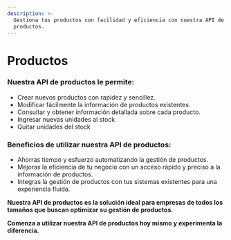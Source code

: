 ```yaml
---
description: >-
  Gestiona tus productos con facilidad y eficiencia con nuestra API de
  productos.
---
```


# Productos

### **Nuestra API de productos le permite:**

* Crear nuevos productos con rapidez y sencillez.
* Modificar fácilmente la información de productos existentes.
* Consultar y obtener información detallada sobre cada producto.
* Ingresar nuevas unidades al stock
* Quitar unidades del stock

### **Beneficios de utilizar nuestra API de productos:**

* Ahorras tiempo y esfuerzo automatizando la gestión de productos.
* Mejoras la eficiencia de tu negocio con un acceso rápido y preciso a la información de productos.
* Integras la gestión de productos con tus sistemas existentes para una experiencia fluida.

**Nuestra API de productos es la solución ideal para empresas de todos los tamaños que buscan optimizar su gestión de productos.**

**Comenza a utilizar nuestra API de productos hoy mismo y experimenta la diferencia.**

